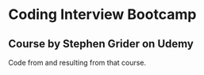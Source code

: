 # Coding Interview Bootcamp
## Course by Stephen Grider on Udemy

Code from and resulting from that course.

